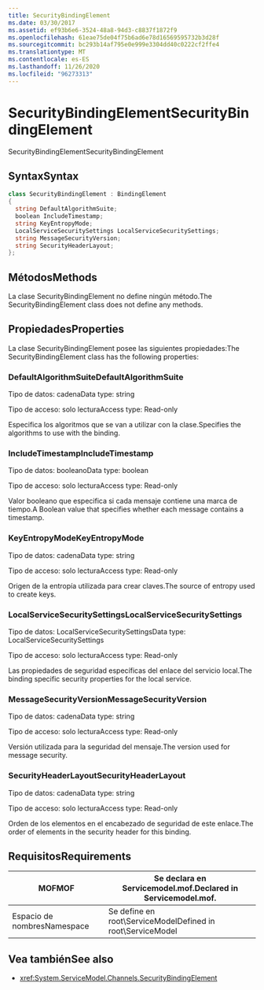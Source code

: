 ```yaml
---
title: SecurityBindingElement
ms.date: 03/30/2017
ms.assetid: ef93b6e6-3524-48a8-94d3-c8837f1872f9
ms.openlocfilehash: 61eae75de04f75b6ad6e78d16569595732b3d28f
ms.sourcegitcommit: bc293b14af795e0e999e3304dd40c0222cf2ffe4
ms.translationtype: MT
ms.contentlocale: es-ES
ms.lasthandoff: 11/26/2020
ms.locfileid: "96273313"
---
```

# <a name="securitybindingelement"></a><span data-ttu-id="383b9-102">SecurityBindingElement</span><span class="sxs-lookup"><span data-stu-id="383b9-102">SecurityBindingElement</span></span>

<span data-ttu-id="383b9-103">SecurityBindingElement</span><span class="sxs-lookup"><span data-stu-id="383b9-103">SecurityBindingElement</span></span>  
  
## <a name="syntax"></a><span data-ttu-id="383b9-104">Syntax</span><span class="sxs-lookup"><span data-stu-id="383b9-104">Syntax</span></span>  
  
```csharp
class SecurityBindingElement : BindingElement  
{  
  string DefaultAlgorithmSuite;  
  boolean IncludeTimestamp;  
  string KeyEntropyMode;  
  LocalServiceSecuritySettings LocalServiceSecuritySettings;  
  string MessageSecurityVersion;  
  string SecurityHeaderLayout;  
};  
```  
  
## <a name="methods"></a><span data-ttu-id="383b9-105">Métodos</span><span class="sxs-lookup"><span data-stu-id="383b9-105">Methods</span></span>  

 <span data-ttu-id="383b9-106">La clase SecurityBindingElement no define ningún método.</span><span class="sxs-lookup"><span data-stu-id="383b9-106">The SecurityBindingElement class does not define any methods.</span></span>  
  
## <a name="properties"></a><span data-ttu-id="383b9-107">Propiedades</span><span class="sxs-lookup"><span data-stu-id="383b9-107">Properties</span></span>  

 <span data-ttu-id="383b9-108">La clase SecurityBindingElement posee las siguientes propiedades:</span><span class="sxs-lookup"><span data-stu-id="383b9-108">The SecurityBindingElement class has the following properties:</span></span>  
  
### <a name="defaultalgorithmsuite"></a><span data-ttu-id="383b9-109">DefaultAlgorithmSuite</span><span class="sxs-lookup"><span data-stu-id="383b9-109">DefaultAlgorithmSuite</span></span>  

 <span data-ttu-id="383b9-110">Tipo de datos: cadena</span><span class="sxs-lookup"><span data-stu-id="383b9-110">Data type: string</span></span>  
  
 <span data-ttu-id="383b9-111">Tipo de acceso: solo lectura</span><span class="sxs-lookup"><span data-stu-id="383b9-111">Access type: Read-only</span></span>  
  
 <span data-ttu-id="383b9-112">Especifica los algoritmos que se van a utilizar con la clase.</span><span class="sxs-lookup"><span data-stu-id="383b9-112">Specifies the algorithms to use with the binding.</span></span>  
  
### <a name="includetimestamp"></a><span data-ttu-id="383b9-113">IncludeTimestamp</span><span class="sxs-lookup"><span data-stu-id="383b9-113">IncludeTimestamp</span></span>  

 <span data-ttu-id="383b9-114">Tipo de datos: booleano</span><span class="sxs-lookup"><span data-stu-id="383b9-114">Data type: boolean</span></span>  
  
 <span data-ttu-id="383b9-115">Tipo de acceso: solo lectura</span><span class="sxs-lookup"><span data-stu-id="383b9-115">Access type: Read-only</span></span>  
  
 <span data-ttu-id="383b9-116">Valor booleano que especifica si cada mensaje contiene una marca de tiempo.</span><span class="sxs-lookup"><span data-stu-id="383b9-116">A Boolean value that specifies whether each message contains a timestamp.</span></span>  
  
### <a name="keyentropymode"></a><span data-ttu-id="383b9-117">KeyEntropyMode</span><span class="sxs-lookup"><span data-stu-id="383b9-117">KeyEntropyMode</span></span>  

 <span data-ttu-id="383b9-118">Tipo de datos: cadena</span><span class="sxs-lookup"><span data-stu-id="383b9-118">Data type: string</span></span>  
  
 <span data-ttu-id="383b9-119">Tipo de acceso: solo lectura</span><span class="sxs-lookup"><span data-stu-id="383b9-119">Access type: Read-only</span></span>  
  
 <span data-ttu-id="383b9-120">Origen de la entropía utilizada para crear claves.</span><span class="sxs-lookup"><span data-stu-id="383b9-120">The source of entropy used to create keys.</span></span>  
  
### <a name="localservicesecuritysettings"></a><span data-ttu-id="383b9-121">LocalServiceSecuritySettings</span><span class="sxs-lookup"><span data-stu-id="383b9-121">LocalServiceSecuritySettings</span></span>  

 <span data-ttu-id="383b9-122">Tipo de datos: LocalServiceSecuritySettings</span><span class="sxs-lookup"><span data-stu-id="383b9-122">Data type: LocalServiceSecuritySettings</span></span>  
  
 <span data-ttu-id="383b9-123">Tipo de acceso: solo lectura</span><span class="sxs-lookup"><span data-stu-id="383b9-123">Access type: Read-only</span></span>  
  
 <span data-ttu-id="383b9-124">Las propiedades de seguridad específicas del enlace del servicio local.</span><span class="sxs-lookup"><span data-stu-id="383b9-124">The binding specific security properties for the local service.</span></span>  
  
### <a name="messagesecurityversion"></a><span data-ttu-id="383b9-125">MessageSecurityVersion</span><span class="sxs-lookup"><span data-stu-id="383b9-125">MessageSecurityVersion</span></span>  

 <span data-ttu-id="383b9-126">Tipo de datos: cadena</span><span class="sxs-lookup"><span data-stu-id="383b9-126">Data type: string</span></span>  
  
 <span data-ttu-id="383b9-127">Tipo de acceso: solo lectura</span><span class="sxs-lookup"><span data-stu-id="383b9-127">Access type: Read-only</span></span>  
  
 <span data-ttu-id="383b9-128">Versión utilizada para la seguridad del mensaje.</span><span class="sxs-lookup"><span data-stu-id="383b9-128">The version used for message security.</span></span>  
  
### <a name="securityheaderlayout"></a><span data-ttu-id="383b9-129">SecurityHeaderLayout</span><span class="sxs-lookup"><span data-stu-id="383b9-129">SecurityHeaderLayout</span></span>  

 <span data-ttu-id="383b9-130">Tipo de datos: cadena</span><span class="sxs-lookup"><span data-stu-id="383b9-130">Data type: string</span></span>  
  
 <span data-ttu-id="383b9-131">Tipo de acceso: solo lectura</span><span class="sxs-lookup"><span data-stu-id="383b9-131">Access type: Read-only</span></span>  
  
 <span data-ttu-id="383b9-132">Orden de los elementos en el encabezado de seguridad de este enlace.</span><span class="sxs-lookup"><span data-stu-id="383b9-132">The order of elements in the security header for this binding.</span></span>  
  
## <a name="requirements"></a><span data-ttu-id="383b9-133">Requisitos</span><span class="sxs-lookup"><span data-stu-id="383b9-133">Requirements</span></span>  
  
|<span data-ttu-id="383b9-134">MOF</span><span class="sxs-lookup"><span data-stu-id="383b9-134">MOF</span></span>|<span data-ttu-id="383b9-135">Se declara en Servicemodel.mof.</span><span class="sxs-lookup"><span data-stu-id="383b9-135">Declared in Servicemodel.mof.</span></span>|  
|---------|-----------------------------------|  
|<span data-ttu-id="383b9-136">Espacio de nombres</span><span class="sxs-lookup"><span data-stu-id="383b9-136">Namespace</span></span>|<span data-ttu-id="383b9-137">Se define en root\ServiceModel</span><span class="sxs-lookup"><span data-stu-id="383b9-137">Defined in root\ServiceModel</span></span>|  
  
## <a name="see-also"></a><span data-ttu-id="383b9-138">Vea también</span><span class="sxs-lookup"><span data-stu-id="383b9-138">See also</span></span>

- <xref:System.ServiceModel.Channels.SecurityBindingElement>
